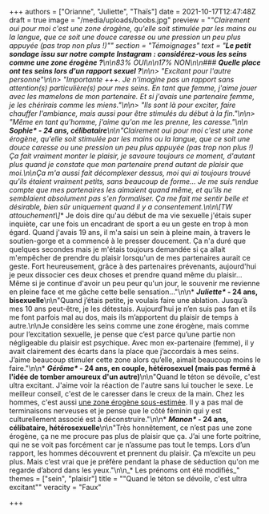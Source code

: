 +++
authors = ["Orianne", "Juliette", "Thaïs"]
date = 2021-10-17T12:47:48Z
draft = true
image = "/media/uploads/boobs.jpg"
preview = "**\"**Clairement oui pour moi c'est une zone érogène, qu'elle soit stimulée par les mains ou la langue, que ce soit une douce caresse ou une pression un peu plus appuyée (pas trop non plus !)\""
section = "Témoignages"
text = "**Le petit sondage issu sur notre compte Instagram : considérez-vous les seins comme une zone érogène ?**\n\n83% OUI\n\n17% NON\n\n### **Quelle place ont tes seins lors d'un rapport sexuel ?**\n\n> _\"Excitant pour l'autre personne\"_\n\n> _\"Importante +++. Je n'imagine pas un rapport sans attention(s) particulière(s) pour mes seins. En tant que femme, j'aime jouer avec les mamelons de mon partenaire. Et si j'avais une partenaire femme, je les chérirais comme les miens.\"_\n\n> _\"Ils sont là pour exciter, faire chauffer l'ambiance, mais aussi pour être stimulés du début à la fin.\"_\n\n> _\"Même en tant qu'homme, j'aime qu'on me les prenne, les caresse_.\"\n\n* **_Sophie&ast; -_ 24 ans, célibataire**\n\n\"Clairement oui pour moi c'est une zone érogène, qu'elle soit stimulée par les mains ou la langue, que ce soit une douce caresse ou une pression un peu plus appuyée (pas trop non plus !) Ça fait vraiment monter le plaisir, je savoure toujours ce moment, d'autant plus quand je constate que mon partenaire prend autant de plaisir que moi.\n\nÇa m'a aussi fait décomplexer dessus, moi qui ai toujours trouvé qu'ils étaient vraiment petits, sans beaucoup de forme... Je me suis rendue compte que mes partenaires les aimaient quand même, et qu'ils ne semblaient absolument pas s'en formaliser. Ça me fait me sentir belle et désirable, bien sûr uniquement quand il y a consentement.\n\n**\\[TW attouchement\\]** Je dois dire qu'au début de ma vie sexuelle j'étais super inquiète, car une fois un encadrant de sport a eu un geste en trop à mon égard. Quand j'avais 19 ans, il m'a saisi un sein à pleine main, à travers le soutien-gorge et a commencé à le presser doucement. Ça n'a duré que quelques secondes mais je m'étais toujours demandée si ça allait m'empêcher de prendre du plaisir lorsqu'un de mes partenaires aurait ce geste. Fort heureusement, grâce à des partenaires prévenants, aujourd'hui je peux dissocier ces deux choses et prendre quand même du plaisir… Même si je continue d'avoir un peu peur qu'un jour, le souvenir me revienne en pleine face et me gâche cette belle sensation…\"\n\n* **_Juliette&ast;_ - 24 ans, bisexuelle**\n\n\"Quand j’étais petite, je voulais faire une ablation. Jusqu’à mes 10 ans peut-être, je les détestais. Aujourd’hui je n’en suis pas fan et ils me font parfois mal au dos, mais ils m’apportent du plaisir de temps à autre.\n\nJe considère les seins comme une zone érogène, mais comme pour l’excitation sexuelle, je pense que c’est parce qu’une partie non négligeable du plaisir est psychique. Avec mon ex-partenaire (femme), il y avait clairement des écarts dans la place que j’accordais à mes seins. J’aime beaucoup stimuler cette zone alors qu’elle, aimait beaucoup moins le faire.\"\n\n* **_Gérôme&ast;_ - 24 ans, en couple, hétérosexuel (mais pas fermé à l'idée de tomber amoureux d'un autre)**\n\n\"Quand le téton se dévoile, c'est ultra excitant. J'aime voir la réaction de l'autre sans lui toucher le sexe. Le meilleur conseil, c'est de le caresser dans le creux de la main. Chez les hommes, c'est aussi [une zone érogène sous-estimée](https://lepointq.com/articles/21-10/jouir-sans-stimulation-genitale-est-ce-possible/). Il y a pas mal de terminaisons nerveuses et je pense que le côté féminin qui y est culturellement associé est à déconstruire.\"\n\n* **_Manon&ast;_ - 24 ans, célibataire, hétérosexuelle**\n\n\"Très honnêtement, ce n’est pas une zone érogène, ça ne me procure pas plus de plaisir que ça. J’ai une forte poitrine, qui ne se voit pas forcément car je n’assume pas tout le temps. Lors d’un rapport, les hommes découvrent et prennent du plaisir. Ça m’excite un peu plus. Mais c’est vrai que je préfère pendant la phase de séduction qu'on me regarde d’abord dans les yeux.\"\n\n_* Les prénoms ont été modifiés_"
themes = ["sein", "plaisir"]
title = "\"Quand le téton se dévoile, c'est ultra excitant\""
veracity = "Faux"

+++
